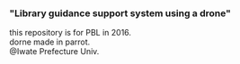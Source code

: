 ### "Library guidance support system using a drone"  
this repository is for PBL in 2016.  
dorne made in parrot.  
@Iwate Prefecture Univ.  
